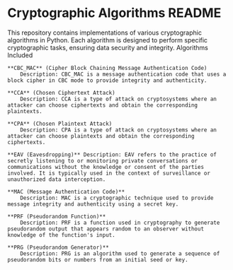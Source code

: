 # Cryptographic Algorithms README

This repository contains implementations of various cryptographic algorithms in Python. Each algorithm is designed to perform specific cryptographic tasks, ensuring data security and integrity.
Algorithms Included

    **CBC_MAC** (Cipher Block Chaining Message Authentication Code)
        Description: CBC_MAC is a message authentication code that uses a block cipher in CBC mode to provide integrity and authenticity.

    **CCA** (Chosen Ciphertext Attack)
        Description: CCA is a type of attack on cryptosystems where an attacker can choose ciphertexts and obtain the corresponding plaintexts.

    **CPA** (Chosen Plaintext Attack)
        Description: CPA is a type of attack on cryptosystems where an attacker can choose plaintexts and obtain the corresponding ciphertexts.

    **EAV (Eavesdropping)** Description: EAV refers to the practice of secretly listening to or monitoring private conversations or communications without the knowledge or consent of the parties involved. It is typically used in the context of surveillance or unauthorized data interception.

    **MAC (Message Authentication Code)**
        Description: MAC is a cryptographic technique used to provide message integrity and authenticity using a secret key.

    **PRF (Pseudorandom Function)**
        Description: PRF is a function used in cryptography to generate pseudorandom output that appears random to an observer without knowledge of the function's input.

    **PRG (Pseudorandom Generator)**
        Description: PRG is an algorithm used to generate a sequence of pseudorandom bits or numbers from an initial seed or key.
